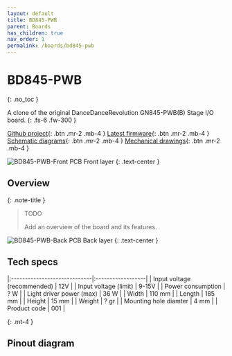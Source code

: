 ```yaml
---
layout: default
title: BD845-PWB
parent: Boards
has_children: true
nav_order: 1
permalink: /boards/bd845-pwb
---
```


# BD845-PWB
{: .no_toc }

A clone of the original DanceDanceRevolution GN845-PWB(B) Stage I/O board.
{: .fs-6 .fw-300 }

[Github project](https://github.com/bluedot-arcade/bd845-pwb-board){: .btn .mr-2 .mb-4 }
[Latest firmware](https://github.com/bluedot-arcade/bd845-pwb-firmware/releases){: .btn .mr-2 .mb-4 }
[Schematic diagrams](https://github.com/bluedot-arcade/bd845-pwb-firmware/releases){: .btn .mr-2 .mb-4 }
[Mechanical drawings](https://github.com/bluedot-arcade/bd845-pwb-firmware/releases){: .btn .mr-2 .mb-4 }


![BD845-PWB-Front](../../assets/images/bd845-pwb-front-v1.0.0.png)
PCB Front layer
{: .text-center }

## Overview

{: .note-title }
> TODO
>
> Add an overview of the board and its features.

![BD845-PWB-Back](../../assets/images/bd845-pwb-back-v1.0.0.png)
PCB Back layer
{: .text-center }

## Tech specs

|:-----------------------------|:------------------|
| Input voltage (recommended)  | 12V               | 
| Input voltage (limit)        | 9-15V             |
| Power consumption            | ? W               |
| Light driver power (max)     | 36 W              |
| Width                        | 110 mm            |
| Length                       | 185 mm            |
| Height                       | 15 mm             |
| Weight                       | ? gr              |
| Mounting hole diamter        | 4 mm              |
| Product code                 | 001               |

{: .mt-4 }

## Pinout diagram